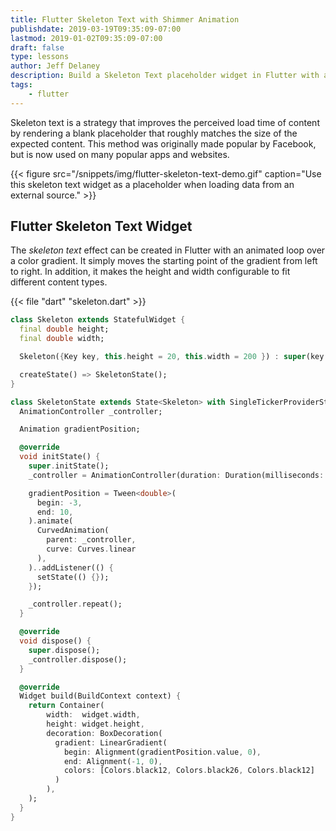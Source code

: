 ```yaml
---
title: Flutter Skeleton Text with Shimmer Animation
publishdate: 2019-03-19T09:35:09-07:00
lastmod: 2019-01-02T09:35:09-07:00
draft: false
type: lessons
author: Jeff Delaney
description: Build a Skeleton Text placeholder widget in Flutter with a looping shimmer animation. 
tags:
    - flutter
---
```


Skeleton text is a strategy that improves the perceived load time of content by rendering a blank placeholder that roughly matches the size of the expected content. This method was originally made popular by Facebook, but is now used on many popular apps and websites. 

{{< figure src="/snippets/img/flutter-skeleton-text-demo.gif" caption="Use this skeleton text widget as a placeholder when loading data from an external source." >}}

## Flutter Skeleton Text Widget

The *skeleton text* effect can be created in Flutter with an animated loop over a color gradient. It simply moves the starting point of the gradient from left to right.  In addition, it makes the height and width configurable to fit different content types. 

{{< file "dart" "skeleton.dart" >}}
```dart
class Skeleton extends StatefulWidget {
  final double height;
  final double width;

  Skeleton({Key key, this.height = 20, this.width = 200 }) : super(key: key);

  createState() => SkeletonState();
}

class SkeletonState extends State<Skeleton> with SingleTickerProviderStateMixin {
  AnimationController _controller;

  Animation gradientPosition;

  @override
  void initState() {
    super.initState();
    _controller = AnimationController(duration: Duration(milliseconds: 1500), vsync: this);

    gradientPosition = Tween<double>(
      begin: -3,
      end: 10,
    ).animate(
      CurvedAnimation(
        parent: _controller,
        curve: Curves.linear
      ),
    )..addListener(() {
      setState(() {});
    });

    _controller.repeat();
  }

  @override
  void dispose() {
    super.dispose();
    _controller.dispose();
  }

  @override
  Widget build(BuildContext context) {
    return Container(
        width:  widget.width,
        height: widget.height, 
        decoration: BoxDecoration(
          gradient: LinearGradient(
            begin: Alignment(gradientPosition.value, 0),
            end: Alignment(-1, 0),
            colors: [Colors.black12, Colors.black26, Colors.black12]
          )
        ),
    );
  }
}
```
